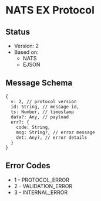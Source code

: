 # NATS EX Protocol

## Status

- Version: 2
- Based on: 
  - NATS
  - EJSON

## Message Schema

```
{
  v: 2, // protocol version
  id: String, // message id,
  ts: Number, // timestamp
  data?: Any, // payload
  err?: {
    code: String,
    msg: String?, // error message
    det: Any?, // error details
  } 
}
```

## Error Codes

- 1 - PROTOCOL_ERROR
- 2 - VALIDATION_ERROR
- 3 - INTERNAL_ERROR
